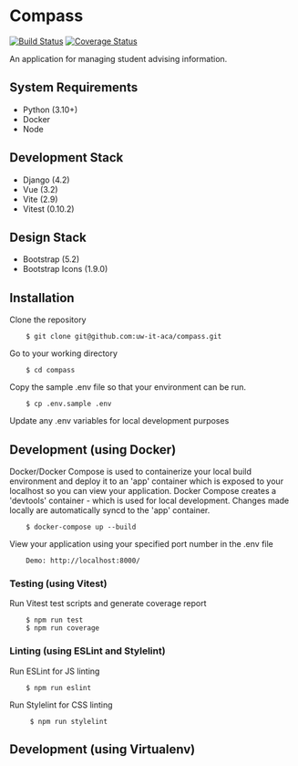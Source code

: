 # Compass

[![Build Status](https://github.com/uw-it-aca/compass/workflows/Build%2C%20Test%20and%20Deploy/badge.svg)](https://github.com/uw-it-aca/compass/actions)
[![Coverage Status](https://coveralls.io/repos/github/uw-it-aca/compass/badge.svg?branch=main)](https://coveralls.io/github/uw-it-aca/compass?branch=main)

An application for managing student advising information.

## System Requirements

- Python (3.10+)
- Docker
- Node

## Development Stack

- Django (4.2)
- Vue (3.2)
- Vite (2.9)
- Vitest (0.10.2)

## Design Stack

- Bootstrap (5.2)
- Bootstrap Icons (1.9.0)

## Installation

Clone the repository

        $ git clone git@github.com:uw-it-aca/compass.git

Go to your working directory

        $ cd compass

Copy the sample .env file so that your environment can be run.

        $ cp .env.sample .env

Update any .env variables for local development purposes

## Development (using Docker)

Docker/Docker Compose is used to containerize your local build environment and deploy it to an 'app' container which is exposed to your localhost so you can view your application. Docker Compose creates a 'devtools' container - which is used for local development. Changes made locally are automatically syncd to the 'app' container.

        $ docker-compose up --build

View your application using your specified port number in the .env file

        Demo: http://localhost:8000/

### Testing (using Vitest)

Run Vitest test scripts and generate coverage report

        $ npm run test
        $ npm run coverage

### Linting (using ESLint and Stylelint)

Run ESLint for JS linting

        $ npm run eslint

Run Stylelint for CSS linting

         $ npm run stylelint

## Development (using Virtualenv)
